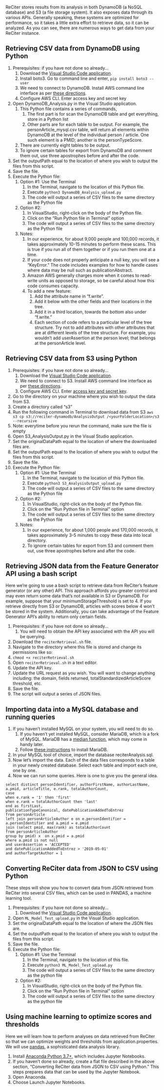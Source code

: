 ReCiter stores results from its analysis in both DynamoDB (a NoSQL database) and S3 (a file storage system). It also exposes data through its various APIs. Generally speaking, these systems are optimized for performance, so it takes a little extra effort to retrieve data, so it can be analyzed. As you can see, there are numerous ways to get data from your ReCiter instance. 

## Retrieving CSV data from DynamoDB using Python

1. Prerequisites: if you have not done so already... 
    1. Download the [Visual Studio Code application](https://code.visualstudio.com/download).
    1. Install boto3. Go to command line and enter, `pip install boto3 --user`
    1. We need to connect to DynamoDB. Install AWS command line interface as per [these directions](https://docs.aws.amazon.com/cli/latest/userguide/cli-chap-install.html).
    1. Configure AWS CLI. Enter access key and secret key 
1. Open DynamoDB_Analysis.py in the Visual Studio application. 
    1. This Python file contains a series of commands, 
        1. The first part is for scan the DynamoDB table and get everything, store in a Python list
        1. Other parts are for each table to be output. For example, the personArticle_mysql.csv table, will return all elements within DynamoDB at the level of the individual person / article. One such element is a PMID; another is the personTypeScore.
    1. There are currently eight tables to be output.
    1. To ignore certain tables for export from DynamoDB and comment them out, use three apostrophes before and after the code.
1. Set the outputPath equal to the location of where you wish to output the files from this script.
1. Save the file.
1. Execute the Python file:
    1. Option #1: Use the Terminal
        1. In the Terminal, navigate to the location of this Python file.
        1. Execute `python3 DynamoDB_Analysis_upload.py`
        1. The code will output a series of CSV files to the same directory as the Python file
    1. Option #2:
        1. In VisualStudio, right-click on the body of the Python file.
        1. Click on the “Run Python file in Terminal” option
        1. The code will output a series of CSV files to the same directory as the Python file
    1. Notes:
        1. In our experience, for about 9,000 people and 100,000 records, it takes approximately 10-15 minutes to perform these scans. This is true if you run all of them together or if you run them one at a time. 
        1. If your code does not properly anticipate a null key, you will see a “KeyError.” The code includes examples for how to handle cases where data may be null such as publicationAbstract.
        1. Amazon AWS generally charges more when it comes to read-write units as opposed to storage, so be careful about how this code consumes capacity.
        1. To add a new feature:
            1. Add the attribute name in “f.write”.
            1. Add it below with the other fields and their locations in the tree.
            1. Add it in a third location, towards the bottom also under “f.write.”
            1. Each section of code refers to a particular level of the tree structure. Try not to add attributes with other attributes that are at different levels of the tree structure. For example, you wouldn’t add userAssertion at the person level; that belongs at the personArticle level.


## Retrieving CSV data from S3 using Python

1. Prerequisites: if you have not done so already... 
   1. Download the [Visual Studio Code application](https://code.visualstudio.com/download).
   1. We need to connect to S3. Install AWS command line interface as per [these directions](https://docs.aws.amazon.com/cli/latest/userguide/cli-chap-install.html).
   1. Configure AWS CLI. Enter [access key and secret key](https://docs.aws.amazon.com/cli/latest/userguide/cli-chap-configure.html). 
1. Go to the directory on your machine where you wish to output the data from S3.
1. Create a directory called “s3”
1. Run the following command in Terminal to download data from S3
`aws s3 cp s3://reciter-dynamodb/AnalysisOutput /<yourFolderLocation>/s3 --recursive`
1. Note: everytime before you rerun the command, make sure the file is empty
1. Open S3_AnalysisOutput.py in the Visual Studio application.
1. Set the originalDataPath equal to the location of where the downloaded files are.
1. Set the outputPath equal to the location of where you wish to output the files from this script.
1. Save the file.
1. Execute the Python file:
   1. Option #1: Use the Terminal
      1. In the Terminal, navigate to the location of this Python file.
      1. Execute `python3 S3_AnalysisOutput_upload.py`
      1. The code will output a series of CSV files to the same directory as the Python file
   1. Option #2:
      1. In VisualStudio, right-click on the body of the Python file.
      1. Click on the “Run Python file in Terminal” option
      1. The code will output a series of CSV files to the same directory as the Python file
   1. Notes:
      1. In our experience, for about 1,000 people and 170,000 records, it takes approximately 3-5 minutes to copy these data into local directory. 
      1. To ignore certain tables for export from S3 and comment them out, use three apostrophes before and after the code.


## Retrieving JSON data from the Feature Generator API using a bash script

Here we’re going to use a bash script to retrieve data from ReCiter’s feature generator (or any other) API. This approach affords you greater control and may even return some data that’s not available in S3 or DynamoDB. For example, suppose that your minimumStorageThreshold is set to 4. If you retrieve directly from S3 or DynamoDB, articles with scores below 4 won’t be stored in the system. Additionally, you can take advantage of the Feature Generator API’s ability to return only certain fields.

1. Prerequisites: if you have not done so already... 
   1. You will need to obtain the API key associated with the API you will be querying.
1. Download the `reciterRetrieval.sh` file.
1. Navigate to the directory where this file is stored and change its permissions like so:
1. `chmod +x reciterRetrieval.sh`
1. Open `reciterRetrieval.sh` in a text editor.
1. Update the API key.
1. Update the URL request as you wish. You will want to change anything including: the domain, fields returned, totalStandardizedArticleScore threshold, etc.
1. Save the file.
1. The script will output a series of JSON files.



## Importing data into a MySQL database and running queries

1. If you haven’t installed MySQL on your system, you will need to do so.
   1. If you haven’t yet installed MySQL, consider MariaDB, which is a fork of MySQL. MariaDB has a [median function](https://mariadb.com/kb/en/library/median/), which may come in handy later.
   1. Follow [these instructions](https://medium.com/@chuanshaoye/install-mariadb-on-mac-7c12502eaec7) to install MariaDB.
1. In your MySQL tool of choice, import the database reciterAnalysis.sql.
1. Now let’s import the data. Each of the data files corresponds to a table in your newly created database. Select each table and import each one, one by one.
1. Now we can run some queries. Here is one to give you the general idea.

```
select distinct personIdentifier, authorFirstName, authorLastName, a.pmid, articleTitle, e.rank, totalAuthorCount, 
case
when e.rank = '1' then 'first'
when e.rank = totalAuthorCount then 'last'
end as firstLast,
publicationTypeCanonical, datePublicationAddedToEntrez
from personArticle
left join personArticleAuthor e on e.personIdentifier = a.personIdentifier and a.pmid = e.pmid
join (select pmid, max(rank) as totalAuthorCount
from personArticleAuthor 
group by pmid) x  on x.pmid = a.pmid
where a.pmid is not null
and userAssertion = 'ACCEPTED'
and datePublicationAddedToEntrez > '2019-05-01' 
and authorTargetAuthor = 1 
```


## Converting ReCiter data from JSON to CSV using Python

These steps will show you how to convert data from JSON retrieved from ReCiter into several CSV files, which can be used in PANDAS, a machine learning tool.

1. Prerequisites: if you have not done so already... 
   1. Download the [Visual Studio Code application](https://code.visualstudio.com/download).
1. Open `ML_Model_Test_upload.py` in the Visual Studio application.
1. Set the originalDataPath equal to the location of where the JSON files are.
1. Set the outputPath equal to the location of where you wish to output the files from this script.
1. Save the file.
1. Execute the Python file:
   1. Option #1: Use the Terminal
      1. In the Terminal, navigate to the location of this file.
      1. Execute `python3 ML_Model_Test_upload.py`
      1. The code will output a series of CSV files to the same directory as the python file
   1. Option #2:
      1. In VisualStudio, right-click on the body of the Python file.
      1. Click on the “Run Python file in Terminal” option
      1. The code will output a series of CSV files to the same directory as the python file



## Using machine learning to optimize scores and thresholds

Here we will learn how to perform analyses on data retrieved from ReCiter so that we can optimize weights and thresholds from application.properties. We will use [pandas](https://pandas.pydata.org/), a sophisticated data analysis library. 

1. Install [Anaconda Python 3.7+](https://www.anaconda.com/distribution/), which includes Jupyter Notebooks.
1. If you haven’t done so already, create a flat file described in the above section, “Converting ReCiter data from JSON to CSV using Python.” This steps prepares data that can be used by the Jupyter Notebook.
1. Open Anaconda.
1. Choose Launch Jupyter Notebooks.
